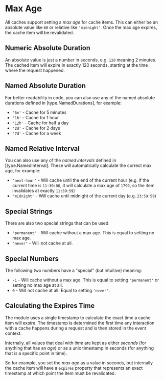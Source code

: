 # Max Age

All caches support setting a _max age_ for cache items. This can either be an
absolute value like `60` or relative like `'midnight'`. Once the max age
expires, the cache item will be revalidated.

## Numeric Absolute Duration

An absolute value is just a number in seconds, e.g. `120` meaning 2 minutes. The
cached item will expire in exactly 120 seconds, starting at the time where the
request happened.

## Named Absolute Duration

For better readability in code, you can also use any of the named absolute
durations defined in [type.NamedDurations], for example:

- `'5m'` - Cache for 5 minutes
- `'1h'` - Cache for 1 hour
- `'12h'` - Cache for half a day
- `'2d'` - Cache for 2 days
- `'7d'` - Cache for a week

## Named Relative Interval

You can also use any of the _named intervals_ defined in [type.NamedInterval].
These will automatically calculate the correct max age, for example:

- `'next-hour'` - Will cache until the end of the current hour (e.g. if the
  current time is `11:30:00`, it will calculate a max age of `1799`, so the item
  invalidates at exactly `11:59:59`)
- `'midnight'` - Will cache until midnight of the current day (e.g. `23:59:59`)

## Special Strings

There are also two special strings that can be used:

- `'permanent'` - Will cache without a max age. This is equal to setting no max
  age.
- `'never'` - Will not cache at all.

## Special Numbers

The following two numbers have a "special" (but intuitive) meaning:

- `-1` - Will cache without a max age. This is equal to setting `'permanent'` or
  setting no max age at all.
- `0` - Will not cache at all. Equal to setting `'never'`.

## Calculating the Expires Time

The module uses a single timestamp to calculate the exact time a cache item will
expire. The timestamp is determined the first time any interaction with a cache
happens during a request and is then stored in the event context.

Internally, all values that deal with _time_ are kept as either _seconds_ (for
anything that has an _age_) or as a unix timestamp in seconds (for anything that
is a specific point in time).

So for example, you set the _max age_ as a value in seconds, but internally the
cache item will have a `expires` property that represents an exact timestamp at
which point the item must be revalidated.
